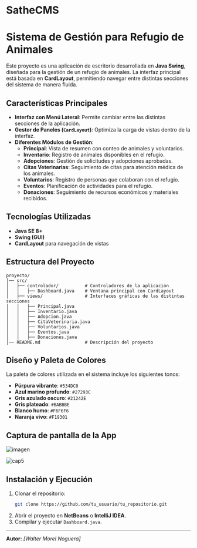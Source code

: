 # SatheCMS

# Sistema de Gestión para Refugio de Animales

Este proyecto es una aplicación de escritorio desarrollada en **Java Swing**, diseñada para la gestión de un refugio de animales. La interfaz principal está basada en **CardLayout**, permitiendo navegar entre distintas secciones del sistema de manera fluida.

## Características Principales

- **Interfaz con Menú Lateral**: Permite cambiar entre las distintas secciones de la aplicación.
- **Gestor de Paneles (`CardLayout`)**: Optimiza la carga de vistas dentro de la interfaz.
- **Diferentes Módulos de Gestión**:
  - **Principal**: Vista de resumen con conteo de animales y voluntarios.
  - **Inventario**: Registro de animales disponibles en el refugio.
  - **Adopciones**: Gestión de solicitudes y adopciones aprobadas.
  - **Citas Veterinarias**: Seguimiento de citas para atención médica de los animales.
  - **Voluntarios**: Registro de personas que colaboran con el refugio.
  - **Eventos**: Planificación de actividades para el refugio.
  - **Donaciones**: Seguimiento de recursos económicos y materiales recibidos.

## Tecnologías Utilizadas

- **Java SE 8+**
- **Swing (GUI)**
- **CardLayout** para navegación de vistas

## Estructura del Proyecto

```
proyecto/
│── src/
│   ├── controlador/          # Controladores de la aplicación
│   │   ├── Dashboard.java    # Ventana principal con CardLayout
│   ├── views/                # Interfaces gráficas de las distintas secciones
│   │   ├── Principal.java
│   │   ├── Inventario.java
│   │   ├── Adopcion.java
│   │   ├── CitaVeterinaria.java
│   │   ├── Voluntarios.java
│   │   ├── Eventos.java
│   │   ├── Donaciones.java
│── README.md                 # Descripción del proyecto
```

## Diseño y Paleta de Colores

La paleta de colores utilizada en el sistema incluye los siguientes tonos:

- **Púrpura vibrante**: `#534DC0`
- **Azul marino profundo**: `#27293C`
- **Gris azulado oscuro**: `#21242E`
- **Gris plateado**: `#BABBBE`
- **Blanco humo**: `#F6F6F6`
- **Naranja vivo**: `#F19301`
## Captura de pantalla de la App

![imagen](https://github.com/walternoguera/sathe/assets/29197564/84b352d9-99f5-4609-b9a5-8676d52b4eaf)

![cap5](https://github.com/walternoguera/sathe/assets/29197564/004f166a-3513-4865-b517-cb39b6e5cd90)


## Instalación y Ejecución

1. Clonar el repositorio:
   ```bash
   git clone https://github.com/tu_usuario/tu_repositorio.git
   ```
2. Abrir el proyecto en **NetBeans** o **IntelliJ IDEA**.
3. Compilar y ejecutar `Dashboard.java`.

---

**Autor:** _[Walter Morel Noguera]_




